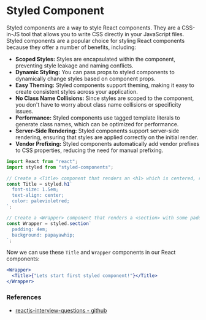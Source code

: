 # Styled Component
Styled components are a way to style React components. They are a CSS-in-JS tool that allows you to write CSS directly 
in your JavaScript files. Styled components are a popular choice for styling React components because they offer a
number of benefits, including:

* **Scoped Styles:** Styles are encapsulated within the component, preventing style leakage and naming conflicts.
* **Dynamic Styling:** You can pass props to styled components to dynamically change styles based on component props.
* **Easy Theming:** Styled components support theming, making it easy to create consistent styles across your application.
* **No Class Name Collisions:** Since styles are scoped to the component, you don't have to worry about class name 
  collisions or specificity issues.
* **Performance:** Styled components use tagged template literals to generate class names, which can be optimized for 
  performance.
* **Server-Side Rendering:** Styled components support server-side rendering, ensuring that styles are applied correctly 
  on the initial render.
* **Vendor Prefixing:** Styled components automatically add vendor prefixes to CSS properties, reducing the need for 
  manual prefixing.

```jsx
import React from "react";
import styled from "styled-components";

// Create a <Title> component that renders an <h1> which is centered, red and sized at 1.5em
const Title = styled.h1`
  font-size: 1.5em;
  text-align: center;
  color: palevioletred;
`;

// Create a <Wrapper> component that renders a <section> with some padding and a papayawhip background
const Wrapper = styled.section`
  padding: 4em;
  background: papayawhip;
`;
```
Now we can use these `Title` and `Wrapper` components in our React components:

```jsx
<Wrapper>
  <Title>{"Lets start first styled component!"}</Title>
</Wrapper>
```

### References
* [reactjs-interview-questions - github](https://github.com/sudheerj/reactjs-interview-questions?tab=readme-ov-file#what-is-react)